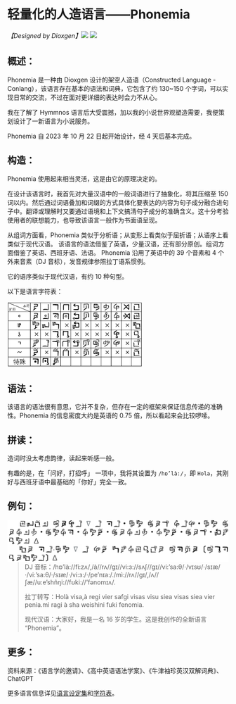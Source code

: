 # 轻量化的人造语言——Phonemia

###### 【Designed by Dioxgen】[![](https://img.shields.io/badge/My%20Website-Quillset.com-brightgreen.svg)](https://Quillset.com) ![](https://img.shields.io/badge/Licence-GPL-blue)

## 概述：

Phonemia 是一种由 Dioxgen 设计的架空人造语（Constructed Language - Conlang），该语言存在基本的语法和词典，它包含了约 130~150 个字词，可以实现日常的交流，不过在面对更详细的表达时会力不从心。

我在了解了 Hymmnos 语言后大受震撼，加以我的小说世界观塑造需要，我便策划设计了一新语言为小说服务。 

Phonemia 自 2023 年 10 月 22 日起开始设计，经 4 天后基本完成。

## 构造：

Phonemia 使用起来相当灵活，这是由它的原理决定的。

在设计该语言时，我首先对大量汉语中的一般词语进行了抽象化，将其压缩至 150 词以内。然后通过词语叠加和词缀的方式具体化要表达的内容为句子成分融合进句子中。翻译或理解时又要通过语境和上下文搞清句子成分的准确含义。这十分考验使用者的联想能力，也导致该语言一般作为书面语呈现。

从组词方面看，Phonemia 类似于分析语；从变形上看类似于屈折语；从语序上看类似于现代汉语。 该语言的语法借鉴了英语，少量汉语，还有部分原创。组词方面借鉴了英语、西班牙语、法语。 Phonemia 沿用了英语中的 39 个音素和 4 个外来音素（DJ 音标），发音规律参照拉丁语系惯例。

它的语序类似于现代汉语，有约 10 种句型。

以下是语言字符表：

<img src=".\Images\Phonemia 字符表.png" alt="Phonemia 字符表" style="zoom:30%;" />

## 语法：

该语言的语法很有意思，它并不复杂，但存在一定的框架来保证信息传递的准确性。Phonemia 的信息密度大约是英语的 0.75 倍，所以看起来会比较啰嗦。

## 拼读：

造词时没太考虑韵律，读起来听感一般。

有趣的是，在「问好，打招呼」 一项中，我将其设置为 `/hɒ’là:/`，即 `Hola`，其刚好与西班牙语中最基础的「你好」完全一致。

## 例句：

<img src=".\Images\Sample.png" alt="Sample" style="zoom:50%;float: left;" />

> DJ 音标：/hɒ’là://fi:zʌ/,/à//rʌ//gɪ//vi:ɜ://sʌʃ//gɪ//vi:’sa:θ/·/vɪsʊ/·/sɪæ/·/vi:’sa:θ/·/sɪæ/·/vi:ɜ:/·/pe’nɪa:/./mì://rʌ//gɪ/,/ʌ//ʃæ//u:e’shñŋi://fʊki://’fənomɪʌ/.
>
> 拉丁转写：Holà visa,à regi vier safgi visas visu siea visas siea vier penia.mì ragi à sha weishini fuki fenomia.
>
> 现代汉语：大家好，我是一名 16 岁的学生。这是我创作的全新语言 “Phonemia”。

## 更多：

资料来源：《语言学的邀请》、《高中英语语法学案》、《牛津袖珍英汉双解词典》、ChatGPT

更多语言信息详见[语言设定集](Phonemia%20(Ver.10.29).pdf)和[字符表](Phonemia%20字符表.pdf)。